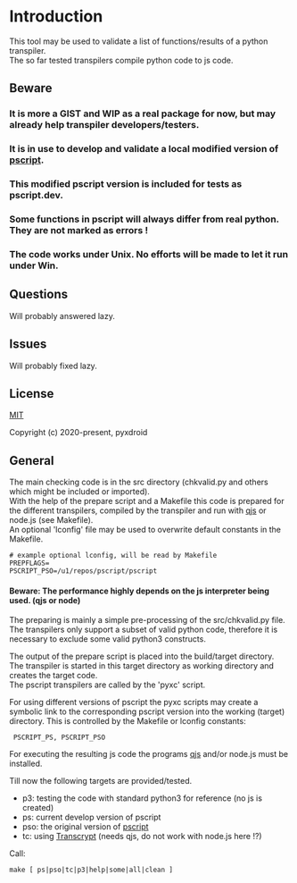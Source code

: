 # Introduction

This tool may be used to validate a list of functions/results of a python transpiler.<br/>
The so far tested transpilers compile python code to js code.

## Beware
### It is more a GIST and WIP as a real package for now, but may already help transpiler developers/testers.
### It is in use to develop and validate a local modified version of [pscript](https://github.com/flexxui/pscript).
### This modified pscript version is included for tests as pscript.dev.
### Some functions in pscript will always differ from real python. They are not marked as errors !
### The code works under Unix. No efforts will be made to let it run under Win.

## Questions
Will probably answered lazy.

## Issues
Will probably fixed lazy.

## License

[MIT](http://opensource.org/licenses/MIT)

Copyright (c) 2020-present, pyxdroid

## General
The main checking code is in the src directory (chkvalid.py and others which might be included or imported).<br/>
With the help of the prepare script and a Makefile this code is prepared for the
different transpilers, compiled by the transpiler and run with [qjs](https://github.com/bellard/quickjs)
or node.js (see Makefile).<br/>
An optional 'lconfig' file may be used to overwrite default constants in the Makefile.

    # example optional lconfig, will be read by Makefile
    PREPFLAGS=
    PSCRIPT_PSO=/u1/repos/pscript/pscript

#### Beware: The performance highly depends on the js interpreter being used. (qjs or node)

The preparing is mainly a simple pre-processing of the src/chkvalid.py file.<br/>
The transpilers only support a subset of valid python code, therefore it is
necessary to exclude some valid python3 constructs.

The output of the prepare script is placed into the build/target directory.<br/>
The transpiler is started in this target directory as working directory and creates the target code.<br/>
The pscript transpilers are called by the 'pyxc' script.

For using different versions of pscript the pyxc scripts may create a symbolic link to the
corresponding pscript version into the working (target) directory. This is controlled by the Makefile or lconfig constants:

     PSCRIPT_PS, PSCRIPT_PSO

For executing the resulting js code the programs [qjs](https://github.com/bellard/quickjs) and/or node.js must be installed.

Till now the following targets are provided/tested.

* p3: testing the code with standard python3 for reference (no js is created)
* ps: current develop version of pscript
* pso: the original version of [pscript](https://github.com/flexxui/pscript)
* tc: using [Transcrypt](https://github.com/QQuick/Transcrypt)  (needs qjs, do not work with node.js here !?)

Call:

    make [ ps|pso|tc|p3|help|some|all|clean ]

